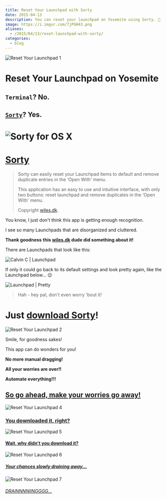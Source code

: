```yaml
---
title: Reset Your Launchpad with Sorty
date: 2015-04-13
description: You can reset your launchpad on Yosemite using Sorty. 🔄
image: https://i.imgur.com/7jPGH43.png
aliases:
  - /2015/04/13/reset-launchpad-with-sorty/
categories:
  - blog
---
```


![Reset Your Launchpad 1](https://img.informer.com/icons_mac/png/48/297/297271.png)

# Reset Your Launchpad on Yosemite

## `Terminal`? No.

## [`Sorty`](https://wiles.dk/ "Sorty for OSX")? Yes.

# ![Sorty for OS X](https://lh3.googleusercontent.com/k9qrw_nHcQJWaoMRoUmOa6lHSWdQI-O4DEbbHj0tAiSQfn9aXOtS3F6tjL9FKOPbBxgiaDvgfwRY5wq_4Pd-LUQD7Wwzogsu0g6ezoNViB_XTUiDGRqc2Eqa6rdziAjTouEp6wNEikSBUfYTe9rjGX9f4jx8RGZ6iFc2mUacZiSTnCAI8wg1fer2XVQ1scdQlGFym62OxYfl5dEua9Ioz5fOz0TkQqDn9eHj_F1xWEuqeekAGHnRMmBfGhh-Zl1khoq5LdX-hDChJ4kUqTqqA5G3W13nT69C1_Dk09HEF5brl-amNkb9VAfbKf2JCXZ8kf9FAJyIgxfF2tb22NXhnR9M9glesz05slWrhoyf4WaP6H6NNSwMvFl1WmRnAoHlpoFGAGH02Qa6qRZDgLnVcQjLYHUQK78_88_Eonc1XSy6sM186fQPmY3H5BIGMFZWCGXl7cp2eg1SYyoQdxHjZofcJvvogqThL51LU2yaXCveCizWEuKjQwEplVxwNw73-f3UyIQbDAHrmY_6WiguzEhUNwvegEf-pbjch47kB7I6cCrn_S7NDb64zqIG8nj2cpVhKtXjWmGBXgzSTObDzoDAhqYjbPIKEoI3u3lUywZWmj7R5iH0fNTwOSAwXiWP=w397-h220-no)

# [Sorty](https://wiles.dk/ "Sorty for OSX")

> Sorty can easily reset your Launchpad items to default and remove duplicate entries in the ‘Open With' menu.
>
> This application has an easy to use and intuitive interface, with only two buttons: reset launchpad and remove duplicates in the ‘Open With' menu.
>
> Copyright [wiles.dk](https://wiles.dk/ "Wiles.dk").

You know, I just don't think this app is getting enough recognition.

I see so many Launchpads that are disorganized and cluttered.

**Thank goodness** **this [wiles.dk](https://wiles.dk/ "Wiles.dk") dude did something about it!**

There are Launchpads that look like this:

![Calvin C | Launchpad](https://lh3.googleusercontent.com/NfSLJgndofiApN2a-r8GQRUgbdny2ohmv8zJekgXCdS-Y9zw-vW8oj0fc0IM4yUCj49HGhivtd34q0y2gEwTSKBN6yJqxT79V-8iyAHE-G0kPiSLMVVDJogIJfeZvPlC1-AHAx75k62RW0Z-cuhMY_P2xu-5EZJ8guqAXVo_CEBNoqLpna0qRlTrlF4qXxqv5DeV5XdHpPU6ZJkLWsJZLSKE6H29ERZKhf2aQlaMd01ToGT5nRYW9Elm3iN6KtAF3u1r_I3gP0fB6A5PkI3-0mPN_2GIjK0BwvGepwwfQwhgfExwQTS4uSTUI6Zxape7HJOCP-QOuCjMN7m7m2BB1Oc-0u5waXs3cR80KEnymAi-A-DELLX9up7_aoA0zysIb3EW4ht5lgZJ3IRKdrRMChLBjTKKz27luhWD0WIoRBIYNyF6XiUKGxDXSdAL-ihs2Ay0xX2_F1mREVfX4GnrdxJa_DNlfUYMbte3r1p1R4ZUVn5jPEP0D73pD8XVD41y_4rs0NKNKl_AtzB_lvtA2e0uQdy3AopX9XcRXOrpB8X4kk8L5drtYAwXdJT2UMlGvZeL1BYfk3Q0D9RLgS6w8xfK8NJMfoOVx0XAeJw-I6ZByx3RZZhCgDApKG5qCnvj=w354-h220-no)

If only it could go back to its default settings and look pretty again, like the Launchpad below... :wink:

![Launchpad | Pretty](https://lh3.googleusercontent.com/Rte2bV8XpilXLZlvw_qeCuwEZKM9PxLHQ_v6uZMfqwnBp6qr3LrWIqihzt6XO3A6AzlVkTqEMftcGHneGYYEkLDharPOLun2M5nA14uHbq1LMSCgSp0DBO9t5YtpeBY-Jc0ttDgZxGNsUjqsCpxOgV5hYmiXes_STDXK0SgbW4g_cBnS5VKMiRham2tyDs0FpE2LTvuXVu6WAIAL1rmw0DVOQph88HA04YvOG2U0p04gUX7nmbVCP368wq2vOAfN-nyQ72lyUh3WqFXonBUMU2jrwPbYKZspGOOxHUqU1yAocAn3B1-wG-4HqYL2ovw9GP4u0A0yS_Omy_HudHcJgoFUjb5d2GgevtOM1sIErDH2XsjihXy1QFqhYBy5_ZL5oty2EPZ5LdJU_VfresP-x4Ar6307k2lfpjnkZtCOiULcV2HIT4KY16e2NyiyxVvX0vWXrZW5YA8590E8S1bgNc2umwzFWyYoDh9kZ-28ZPSwdKS33Zd-jpiddZuRRPUHQSYH_yx0B-UgbSBJlTBShrJLhffX-tPQWKRDhhtpGWZwPFoBXBnWoeesn-IMQjMc7ozW-P5rIPUrdh7IcZ8B-vY8BJny6sKKEHwjks9R2Sf9kt34YbAjtkEIO_47C8li=w352-h220-no)

> Hah - hey pal, don't even worry 'bout it!

# Just [download Sorty](https://wiles.dk/ "Sorty for OS X")!

![Reset Your Launchpad 2](https://www.quickmeme.com/img/f0/f0dde7807d61217dd7acc9b55667c2320e46fe62fcf1d95714f0fb563280d18f.jpg)

Smile, for goodness sakes!

This app can do wonders for you!

**No more manual dragging!**

**All your worries are over!!**

**Automate everything!!!**

## [So go ahead, make your worries go away!](https://wiles.dk/ "Sorty for OS X")

![Reset Your Launchpad 4](https://i0.kym-cdn.com/photos/images/masonry/000/259/943/694.png)

### [You downloaded it, right?](https://wiles.dk/ "Sorty for OS X")

![Reset Your Launchpad 5](https://imgflip.com/s/meme/Jackie-Chan-WTF.jpg)

#### [Wait, why didn't you download it?](https://wiles.dk/ "Sorty for OS X")

![Reset Your Launchpad 6](https://40.media.tumblr.com/tumblr_lxsx4pAafb1qfu4tho1_500.png)

##### [Your chances slowly draining away...](https://wiles.dk/ "Sorty for OS X")

![Reset Your Launchpad 7](https://s-media-cache-ak0.pinimg.com/originals/45/55/e7/4555e732a56e8faa1bd65aacac7cae3e.jpg)

###### [DRAINNNNIINGGGG...](https://wiles.dk/ "Sorty for OS X")
